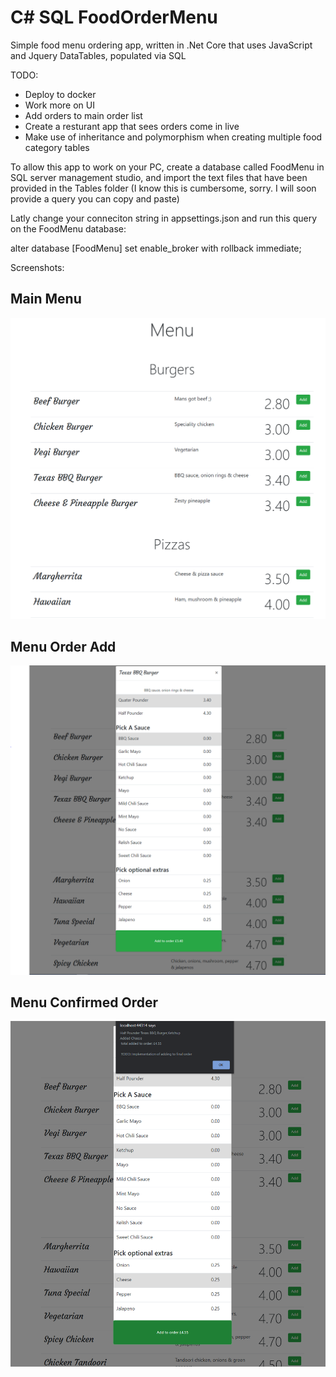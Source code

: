 # C# SQL FoodOrderMenu
Simple food menu ordering app, written in .Net Core that uses JavaScript and Jquery DataTables, populated via SQL 

TODO:

* Deploy to docker
* Work more on UI
* Add orders to main order list
* Create a resturant app that sees orders come in live
* Make use of inheritance and polymorphism when creating multiple food category tables

To allow this app to work on your PC, create a database called FoodMenu in SQL server management studio, and import the text files that have been provided in the Tables folder
(I know this is cumbersome, sorry. I will soon provide a query you can copy and paste)

Latly change your conneciton string in appsettings.json and run this query on the FoodMenu database:

alter database [FoodMenu] set enable_broker with rollback immediate;

Screenshots:

<h2>Main Menu</h2>

![](Screenshots/Menu.PNG)


<h2>Menu Order Add</h2>

![](Screenshots/EditOrder.PNG)


<h2>Menu Confirmed Order</h2> 

![](Screenshots/MenuSelected.PNG)

